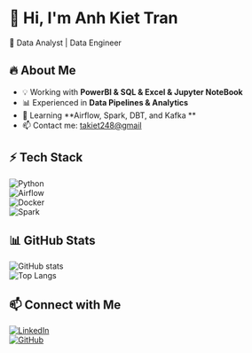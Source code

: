 # 👋 Hi, I'm Anh Kiet Tran

🚀 Data Analyst | Data Engineer

## 🔥 About Me
- 💡 Working with **PowerBI & SQL & Excel & Jupyter NoteBook**  
- 📊 Experienced in **Data Pipelines & Analytics**  
- 🌱 Learning **Airflow, Spark, DBT, and Kafka **  
- 📫 Contact me: [takiet248@gmail](mailto:takiet248@gmai)  

## ⚡ Tech Stack
![Python](https://img.shields.io/badge/Python-3776AB?style=for-the-badge&logo=python&logoColor=white)  
![Airflow](https://img.shields.io/badge/Airflow-017CEE?style=for-the-badge&logo=apache-airflow&logoColor=white)  
![Docker](https://img.shields.io/badge/Docker-2496ED?style=for-the-badge&logo=docker&logoColor=white)  
![Spark](https://img.shields.io/badge/Apache%20Spark-FDEE21?style=for-the-badge&logo=apachespark&logoColor=black)  

## 📊 GitHub Stats
![GitHub stats](https://github-readme-stats.vercel.app/api?username=yourusername&show_icons=true&theme=radical)  
![Top Langs](https://github-readme-stats.vercel.app/api/top-langs/?username=yourusername&layout=compact&theme=radical)  


## 📫 Connect with Me
[![LinkedIn](https://img.shields.io/badge/LinkedIn-blue?style=for-the-badge&logo=linkedin&logoColor=white)](https://www.linkedin.com/in/takiet248)  
[![GitHub](https://img.shields.io/badge/GitHub-black?style=for-the-badge&logo=github&logoColor=white)](https://github.com/takiet248)  
